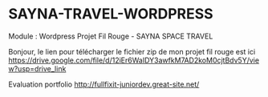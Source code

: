 # SAYNA-TRAVEL-WORDPRESS
Module : Wordpress Projet Fil Rouge - SAYNA SPACE TRAVEL

Bonjour, le lien pour télécharger le fichier zip de mon projet fil rouge est ici
https://drive.google.com/file/d/12iEr6WaIDY3awfkM7AD2koM0cjtBdv5Y/view?usp=drive_link

Evaluation portfolio
http://fullfixit-juniordev.great-site.net/

